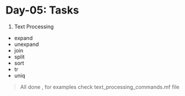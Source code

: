 # Day-05: Tasks

1. Text Processing

- expand
- unexpand
- join
- split
- sort
- tr
- uniq

> All done , for examples check text_processing_commands.mf file
